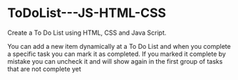 # ToDoList---JS-HTML-CSS

Create a To Do List using HTML, CSS and Java Script.

You can add a new item dynamically at a To Do List and when you complete a specific task you can mark it as completed. If you marked it complete by mistake you can uncheck it and will show again in the first group of tasks that are not complete yet
